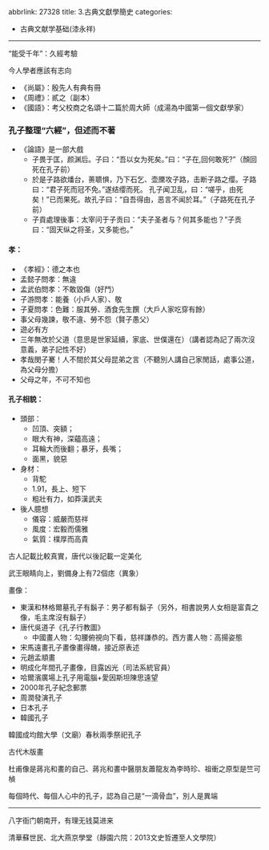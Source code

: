 abbrlink: 27328
title: 3.古典文獻學簡史
categories:
  - 古典文献学基础(漆永祥)
---
“能受千年”：久經考驗

今人學者應該有志向

- 《尚屬》：殷先人有典有冊
- 《周禮》：貳之（副本）
- 《國語》：考父校商之名頌十二篇於周大師（成湯為中國第一個文獻學家）

### 孔子整理“六經”，但述而不著

- 《論語》是一部大戲
	- 子畏于匡，颜渊后。子曰：“吾以女为死矣。”曰：“子在,回何敢死?”（顏回死在孔子前）
	- 於是子路欲燔台，蒉聩惧，乃下石乞、壶黡攻子路，击断子路之缨。子路曰：“君子死而冠不免。”遂结缨而死。  孔子闻卫乱，曰：“嗟乎，由死矣！”已而果死。故孔子曰：“自吾得由，恶言不闻於耳。”（子路死在孔子前）
	- 子貢處理後事：太宰问于子贡曰：“夫子圣者与？何其多能也？”子贡曰：“固天纵之将圣，又多能也。”

#### 孝：

- 《孝經》：德之本也
- 孟懿子問孝：無違
- 孟武伯問孝：不敢毀傷（好鬥）
- 子游問孝：能養（小戶人家）、敬
- 子夏問孝：色難：服其勞、酒食先生饌（大戶人家吃穿有餘）
- 事父母幾諫，敬不違、勞不怨（賢子愚父）
- 遊必有方
- 三年無改於父道（意思是世家延續，家底、世僕還在）（講者認為記了兩次沒意義，弟子記性不好）
- 孝哉閔子騫！人不間於其父母昆弟之言（不聽別人講自己家閒話，處事公道，為父母分擔）
- 父母之年，不可不知也

#### 孔子相貌：

- 頭部：
	- 凹頂、突額；
	- 眼大有神，深蘊高遠；
	- 耳輪大而後翻；暴牙，長嘴；
	- 面黑，貌惡
- 身材：
	- 背駝
	- 1.91，長上、短下
	- 粗壯有力，如莽漢武夫
- 後人臆想
	- 儀容：威嚴而慈祥
	- 風度：宏毅而儒雅
	- 氣質：樸厚而高貴

古人記載比較真實，唐代以後記載一定美化

武王眼睛向上，劉備身上有72個痣（異象）

畫像：

- 東漢和林格爾墓孔子有鬍子：男子都有鬍子（另外，相書說男人女相是富貴之像，毛主席沒有鬍子）
- 唐代吳道子《孔子行教圖》
	- 中國畫人物：勾腰俯視向下看，慈祥謙恭的。西方畫人物：高揚姿態
- 宋馬遠畫孔子畫像畫得醜，接近原表述
- 元趙孟頫畫
- 明成化年間孔子畫像，目露凶光（司法系統官員）
- 哈爾濱廣場上孔子用電腦+愛因斯坦陳思遠望
- 2000年孔子紀念郵票
- 周潤發演孔子
- 日本孔子
- 韓國孔子

韓國成均館大學（文廟）春秋兩季祭祀孔子

古代木版畫

杜甫像是蔣兆和畫的自己、蔣兆和畫中醫朋友蕭龍友為李時珍、祖衝之原型是竺可楨

每個時代、每個人心中的孔子，認為自己是“一滴骨血”，別人是異端


***

八字衙门朝南开，有理无钱莫进来

清華蘇世民、北大燕京學堂（靜園六院：2013文史哲遷至人文學院）
